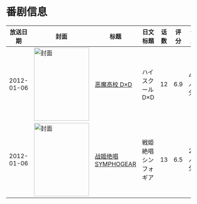 # 番剧信息

|放送日期|封面|标题|日文标题|话数|评分|评分人数|
|---|---|---|---|---|---|---|
|2012-01-06|<img src="//lain.bgm.tv/pic/cover/c/03/9b/15910_5XjQ5.jpg" alt="封面" style="width:150px;height:200px;object-fit:cover;">|[恶魔高校 D×D](https://bangumi.tv/subject/15910)|ハイスクールD×D|12|6.9|4793人评分|
|2012-01-06|<img src="//lain.bgm.tv/pic/cover/c/5b/7d/25834_MfLAS.jpg" alt="封面" style="width:150px;height:200px;object-fit:cover;">|[战姬绝唱SYMPHOGEAR](https://bangumi.tv/subject/25834)|戦姫絶唱シンフォギア|13|6.5|2064人评分|
